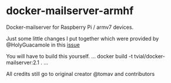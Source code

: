 # docker-mailserver-armhf

Docker-mailserver for Raspberry Pi / armv7 devices.

Just some little changes I put together which were provided by @HolyGuacamole in this [issue](https://github.com/tomav/docker-mailserver/issues/348)

You will have to build this yourself.
...
docker build -t tvial/docker-mailserver:2.1 .
...


All credits still go to original creator @tomav and contributors